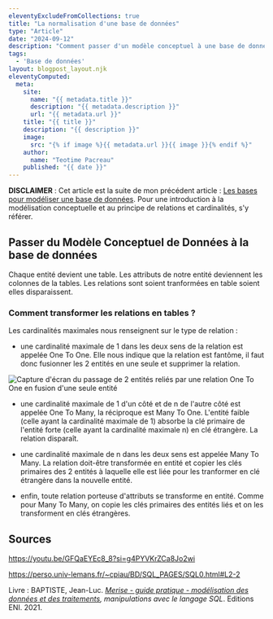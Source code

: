 ```yaml
---
eleventyExcludeFromCollections: true
title: "La normalisation d'une base de données"
type: "Article"
date: "2024-09-12"
description: "Comment passer d'un modèle conceptuel à une base de données et comment s'assurer de sa robustesse ?"
tags: 
  - 'Base de données'
layout: blogpost_layout.njk
eleventyComputed:
  meta:
    site:
      name: "{{ metadata.title }}"
      description: "{{ metadata.description }}"
      url: "{{ metadata.url }}"
    title: "{{ title }}"
    description: "{{ description }}"
    image:
      src: "{% if image %}{{ metadata.url }}{{ image }}{% endif %}"
    author:
      name: "Teotime Pacreau"
    published: "{{ date }}"
---
```

**DISCLAIMER** : Cet article est la suite de mon précédent article : [Les bases pour modéliser une base de données](https://www.teotimepacreau.fr/blog/modelisation-base-de-donnees/). Pour une introduction à la modélisation conceptuelle et au principe de relations et cardinalités, s'y référer.

## Passer du Modèle Conceptuel de Données à la base de données
Chaque entité devient une table. Les attributs de notre entité deviennent les colonnes de la tables. Les relations sont soient tranformées en table soient elles disparaissent.

### Comment transformer les relations en tables ?
Les cardinalités maximales nous renseignent sur le type de relation :
- une cardinalité maximale de 1 dans les deux sens de la relation est appelée One To One. Elle nous indique que la relation est fantôme, il faut donc fusionner les 2 entités en une seule et supprimer la relation.

![Capture d'écran du passage de 2 entités reliés par une relation One To One en fusion d'une seule entité](/img/entite-attribut-merise.png "Passage de 2 entités reliés par une relation One To One en fusion d'une seule entité, crédit schéma : Université Le Mans")

- une cardinalité maximale de 1 d'un côté et de n de l'autre côté est appelée One To Many, la réciproque est Many To One. L'entité faible (celle ayant la cardinalité maximale de 1) absorbe la clé primaire de l'entité forte (celle ayant la cardinalité maximale n) en clé étrangère. La relation disparaît.

- une cardinalité maximale de n dans les deux sens est appelée Many To Many. La relation doit-être transformée en entité et copier les clés primaires des 2 entités à laquelle elle est liée pour les tranformer en clé étrangère dans la nouvelle entité.

- enfin, toute relation porteuse d'attributs se transforme en entité. Comme pour Many To Many, on copie les clés primaires des entités liés et on les transforment en clés étrangères.



## Sources
<https://youtu.be/GFQaEYEc8_8?si=g4PYVKrZCa8Jo2wi>

<https://perso.univ-lemans.fr/~cpiau/BD/SQL_PAGES/SQL0.html#L2-2>

Livre : BAPTISTE, Jean-Luc. *[Merise - guide pratique - modélisation des données et des traitements](https://www.editions-eni.fr/livre/merise-guide-pratique-3e-edition-modelisation-des-donnees-et-des-traitements-manipulations-avec-le-langage-sql-9782409015342), manipulations avec le langage SQL*. Editions ENI. 2021.